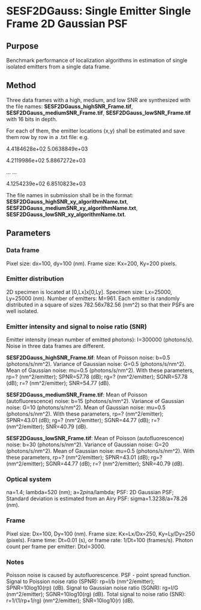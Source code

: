 # SESF2DGauss: Single Emitter Single Frame 2D Gaussian PSF

## Purpose
Benchmark performance of localization algorithms in estimation of single isolated emitters from a single data frame. 

## Method
Three data frames with a high, medium, and low SNR are synthesized with the file names: **SESF2DGauss_highSNR_Frame.tif**, **SESF2DGauss_mediumSNR_Frame.tif**, **SESF2DGauss_lowSNR_Frame.tif** with 16 bits in depth. 

For each of them, the emitter locations (x,y) shall be estimated and save them row by row in a .txt file: e.g.

4.4184628e+02   5.0638849e+03

4.2119986e+02   5.8867272e+03

... ...

4.1254239e+02   6.8510823e+03

The file names in submission shall be in the format: **SESF2DGauss_highSNR_xy_algorithmName.txt**, 
**SESF2DGauss_mediumSNR_xy_algorithmName.txt**, **SESF2DGauss_lowSNR_xy_algorithmName.txt**.

## Parameters
### Data frame
Pixel size: dx=100, dy=100 (nm). Frame size: Kx=200, Ky=200 pixels.

### Emitter distribution 
2D specimen is located at [0,Lx]x[0,Ly]. Specimen size: Lx=25000, Ly=25000 (nm). Number of emitters: M=961. Each emitter is randomly distributed in a square of sizes 782.56x782.56 (nm^2) so that their PSFs are well isolated. 

### Emitter intensity and signal to noise ratio (SNR)
Emitter intensity (mean number of emitted photons): I=300000 (photons/s). Noise in three data frames are different.  

**SESF2DGauss_highSNR_Frame.tif**: Mean of Poisson noise: b=0.5 (photons/s/nm^2). Variance of Gaussian noise: G=0.5 (photons/s/nm^2). 
Mean of Gaussian noise: mu=0.5 (photons/s/nm^2). With these parameters, rp=? (nm^2/emitter); SPNR=57.78 (dB); rg=? (nm^2/emitter); SGNR=57.78 (dB); r=? (nm^2/emitter); SNR=54.77 (dB). 

**SESF2DGauss_mediumSNR_Frame.tif**: Mean of Poisson (autofluorescence) noise: b=15 (photons/s/nm^2). Variance of Gaussian noise: G=10 (photons/s/nm^2). Mean of Gaussian noise: mu=0.5 (photons/s/nm^2). With these parameters, rp=? (nm^2/emitter); SPNR=43.01 (dB); rg=? (nm^2/emitter); SGNR=44.77 (dB); r=? (nm^2/emitter); SNR=40.79 (dB). 

**SESF2DGauss_lowSNR_Frame.tif**: Mean of Poisson (autofluorescence) noise: b=30 (photons/s/nm^2). Variance of Gaussian noise: G=20 (photons/s/nm^2). Mean of Gaussian noise: mu=0.5 (photons/s/nm^2). With these parameters, rp=? (nm^2/emitter); SPNR=43.01 (dB); rg=? (nm^2/emitter); SGNR=44.77 (dB); r=? (nm^2/emitter); SNR=40.79 (dB).

### Optical system
na=1.4; lambda=520 (nm); a=2*pi*na/lambda; PSF: 2D Gaussian PSF; Standard deviation is estimated from an Airy PSF: sigma=1.3238/a=78.26 (nm). 

### Frame 
Pixel size: Dx=100, Dy=100 (nm). Frame size: Kx=Lx/Dx=250, Ky=Ly/Dy=250 (pixels). Frame time: Dt=0.01 (s), or frame rate: 1/Dt=100 (frames/s). Photon count per frame per emitter: DtxI=3000.         

### Notes 
Poisson noise is caused by autofluorescence. PSF - point spread function. Signal to Poission noise ratio (SPNR): rp=I/b (nm^2/emitter); SPNR=10log10(rp) (dB). Signal to Gaussian noise ratio (SGNR): rg=I/G (nm^2/emitter); SGNR=10log10(rg) (dB). Total signal to noise ratio (SNR): r=1/(1/rp+1/rg) (nm^2/emitter); SNR=10log10(r) (dB). 
